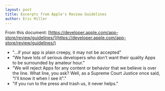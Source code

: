 ```yaml
---
layout: post
title: Excerpts from Apple's Review Guidelines
author: Eric Miller
---
```


From this document: [https://developer.apple.com/app-store/review/guidelines/](https://developer.apple.com/app-store/review/guidelines/)

- "…if your app is plain creepy, it may not be accepted"
- "We have lots of serious developers who don't want their quality Apps to be surrounded by amateur hour."
- "We will reject Apps for any content or behavior that we believe is over the line. What line, you ask? Well, as a Supreme Court Justice once said, "I'll know it when I see it"."
- "If you run to the press and trash us, it never helps."